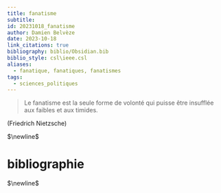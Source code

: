 ```yaml
---
title: fanatisme
subtitle: 
id: 20231018_fanatisme
author: Damien Belvèze
date: 2023-10-18
link_citations: true
bibliography: biblio/Obsidian.bib
biblio_style: csl\ieee.csl
aliases:
  - fanatique, fanatiques, fanatismes
tags:
  - sciences_politiques
---
```

> Le fanatisme est la seule forme de volonté qui puisse être insufflée aux faibles et aux timides.

(Friedrich Nietzsche)




$\newline$
# bibliographie
$\newline$






